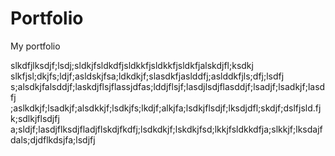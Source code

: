 # Portfolio
My portfolio


slkdfjlksdjf;lsdj;sldkjfsldkdfjsldkkfjsldkkfjsldkfjalskdjfl;ksdkj
slkfjsl;dkjfs;ldjf;asldskjfsa;ldkdkjf;slasdkfjaslddfj;aslddkfjls;dfj;lsdfj
s;alsdkjfalsddjf;laskdjflsjflassjdfas;lddjflsjf;lasdjlsdjflasddjf;lsadjf;lsadkjf;lasdfj
;aslkdkjf;lsadkjf;alsdkkjf;lsdkjfs;lkdjf;alkjfa;lsdkjflsdjf;lksdjdfl;skdjf;dslfjsld.fjk;sdlkjflsdjfj
a;sldjf;lasdjflksdjfladjflskdjfkdfj;lsdkdkjf;lskdkjfsd;lkkjfsldkkdfja;slkkjf;lksdajfdals;djdflkdsjfa;lsdjfj
